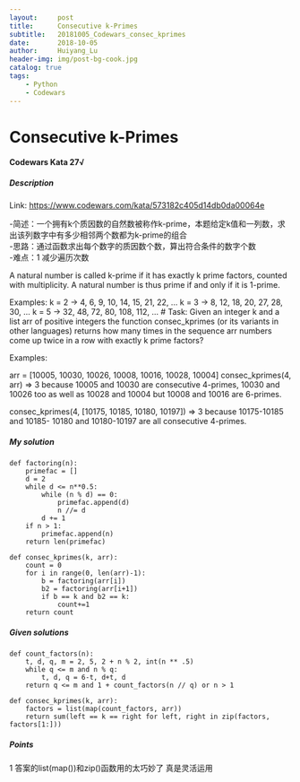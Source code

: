 ```yaml
---
layout:     post
title:      Consecutive k-Primes
subtitle:   20181005_Codewars_consec_kprimes
date:       2018-10-05
author:     Huiyang_Lu
header-img: img/post-bg-cook.jpg
catalog: true
tags:
    - Python
    - Codewars
---
```

# Consecutive k-Primes
#### Codewars Kata 27√
##### Description
Link: https://www.codewars.com/kata/573182c405d14db0da00064e  
  
-简述：一个拥有k个质因数的自然数被称作k-prime，本题给定k值和一列数，求出该列数字中有多少相邻两个数都为k-prime的组合  
-思路：通过函数求出每个数字的质因数个数，算出符合条件的数字个数  
-难点：1 减少遍历次数  
  
A natural number is called k-prime if it has exactly k prime factors, counted with multiplicity. A natural number is thus prime if and only if it is 1-prime.

Examples:
k = 2 -> 4, 6, 9, 10, 14, 15, 21, 22, …
k = 3 -> 8, 12, 18, 20, 27, 28, 30, …
k = 5 -> 32, 48, 72, 80, 108, 112, …
	# Task: Given an integer k and a list arr of positive integers the function consec_kprimes (or its variants in other languages) returns how many times in the sequence arr numbers come up twice in a row with exactly k prime factors?

Examples:

arr = [10005, 10030, 10026, 10008, 10016, 10028, 10004]
consec_kprimes(4, arr) => 3 because 10005 and 10030 are consecutive 4-primes, 10030 and 10026 too as well as 10028 and 10004 but 10008 and 10016 are 6-primes.

consec_kprimes(4, [10175, 10185, 10180, 10197]) => 3 because 10175-10185 and 10185- 10180 and 10180-10197 are all consecutive 4-primes.

##### My solution
    def factoring(n):
        primefac = []
        d = 2
        while d <= n**0.5:
            while (n % d) == 0:
                primefac.append(d)
                n //= d
            d += 1
        if n > 1:
            primefac.append(n)
        return len(primefac)

    def consec_kprimes(k, arr):
        count = 0
        for i in range(0, len(arr)-1):
            b = factoring(arr[i])
            b2 = factoring(arr[i+1])
            if b == k and b2 == k:
                count+=1
        return count     

##### Given solutions
    def count_factors(n):
        t, d, q, m = 2, 5, 2 + n % 2, int(n ** .5)
        while q <= m and n % q:
            t, d, q = 6-t, d+t, d
        return q <= m and 1 + count_factors(n // q) or n > 1

    def consec_kprimes(k, arr):
        factors = list(map(count_factors, arr))
        return sum(left == k == right for left, right in zip(factors, factors[1:]))

##### Points
1 答案的list(map())和zip()函数用的太巧妙了 真是灵活运用  